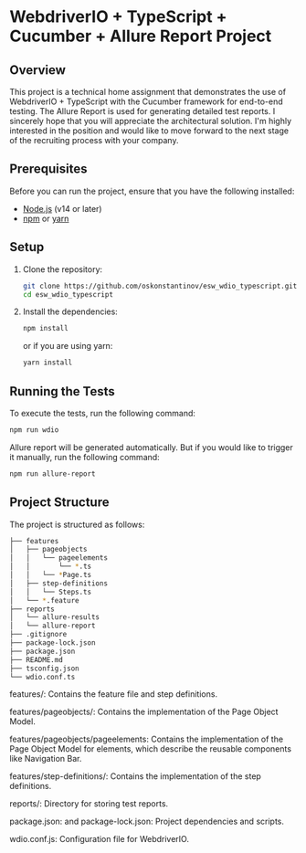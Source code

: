 # WebdriverIO + TypeScript + Cucumber + Allure Report Project

## Overview

This project is a technical home assignment that demonstrates the use of WebdriverIO + TypeScript with the Cucumber framework for end-to-end testing. The Allure Report is used for generating detailed test reports.
I sincerely hope that you will appreciate the architectural solution. I'm highly interested in the position and would like to move forward to the next stage of the recruiting process with your company.

## Prerequisites

Before you can run the project, ensure that you have the following installed:

- [Node.js](https://nodejs.org/) (v14 or later)
- [npm](https://www.npmjs.com/) or [yarn](https://yarnpkg.com/)

## Setup

1. Clone the repository:
    ```sh
    git clone https://github.com/oskonstantinov/esw_wdio_typescript.git
    cd esw_wdio_typescript
    ```

2. Install the dependencies:
    ```sh
    npm install
    ```
    or if you are using yarn:
    ```sh
    yarn install
    ```

## Running the Tests

To execute the tests, run the following command:
```sh
npm run wdio
 ```

Allure report will be generated automatically. But if you would like to trigger it manually, run the following command:

```sh
npm run allure-report
 ```

## Project Structure
The project is structured as follows:
```sh
├── features
│   ├── pageobjects
│   │   └── pageelements
│   │       └── *.ts
│   │   └── *Page.ts
│   ├── step-definitions
│   │   └── Steps.ts
│   └── *.feature
├── reports
│   └── allure-results
│   └── allure-report
├── .gitignore
├── package-lock.json
├── package.json
├── README.md
├── tsconfig.json
└── wdio.conf.ts
```

features/: Contains the feature file and step definitions.

features/pageobjects/: Contains the implementation of the Page Object Model.

features/pageobjects/pageelements: Contains the implementation of the Page Object Model for elements, which describe the reusable components like Navigation Bar.

features/step-definitions/: Contains the implementation of the step definitions.

reports/: Directory for storing test reports.

package.json: and package-lock.json: Project dependencies and scripts.

wdio.conf.js: Configuration file for WebdriverIO.